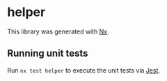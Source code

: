 # helper

This library was generated with [Nx](https://nx.dev).

## Running unit tests

Run `nx test helper` to execute the unit tests via [Jest](https://jestjs.io).
